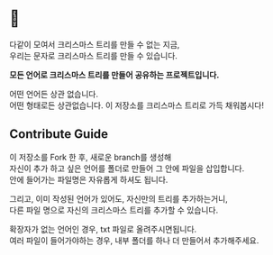 # 🎄 

다같이 모여서 크리스마스 트리를 만들 수 없는 지금,  
우리는 문자로 크리스마스 트리를 만들 수 있습니다.  

**모든 언어로 크리스마스 트리를 만들어 공유하는 프로젝트입니다.**

어떤 언어든 상관 없습니다.   
어떤 형태로든 상관없습니다.
이 저장소를 크리스마스 트리로 가득 채워봅시다!


## Contribute Guide

이 저장소를 Fork 한 후, 새로운 branch를 생성해  
자신이 추가 하고 싶은 언어를 폴더로 만들어 그 안에 파일을 삽입합니다.   
안에 들어가는 파일명은 자유롭게 하셔도 됩니다.


그리고, 이미 작성된 언어가 있어도, 자신만의 트리를 추가하는거니,  
다른 파일 명으로 자신의 크리스마스 트리를 추가할 수 있습니다.


확장자가 없는 언어인 경우, txt 파일로 올려주시면됩니다.  
여러 파일이 들어가야하는 경우, 내부 폴더를 하나 더 만들어서 추가해주세요.

